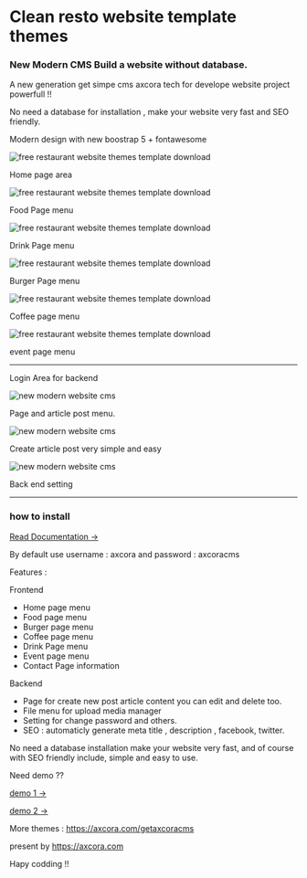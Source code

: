 # Clean resto website template themes 

### New Modern CMS Build a website without database.

A new generation get simpe cms axcora tech for develope website project powerfull !!

No need a database for installation , make your website very fast and SEO friendly.

Modern design with new boostrap 5 + fontawesome

![free restaurant website themes template download](https://a.fsdn.com/con/app/proj/bangresto/screenshots/Screenshot_2021-05-23%20Welcome.png/max/max/1)

Home page area

![free restaurant website themes template download](https://a.fsdn.com/con/app/proj/bangresto/screenshots/Screenshot_2021-05-23%20Food.png/max/max/1)

Food Page menu

![free restaurant website themes template download](https://a.fsdn.com/con/app/proj/bangresto/screenshots/Screenshot_2021-05-23%20Drink.png/max/max/1)

Drink Page menu

![free restaurant website themes template download](https://a.fsdn.com/con/app/proj/bangresto/screenshots/Screenshot_2021-05-23%20Welcome.png/max/max/1)

Burger Page menu

![free restaurant website themes template download](https://a.fsdn.com/con/app/proj/bangresto/screenshots/Screenshot_2021-05-23%20Coffee.png/max/max/1)

Coffee page menu

![free restaurant website themes template download](https://a.fsdn.com/con/app/proj/bangresto/screenshots/Screenshot_2021-05-23%20Event.png/max/max/1)

event page menu


-----

Login Area for backend

![new modern website cms](https://a.fsdn.com/con/app/proj/getaxcoracms/screenshots/New%20CMS%20modern%20website%20SEO%20%285%29.png/max/max/1)

Page and article post menu.

![new modern website cms](https://a.fsdn.com/con/app/proj/getaxcoracms/screenshots/New%20CMS%20modern%20website%20SEO%20%284%29.png/max/max/1)

Create article post very simple and easy

![new modern website cms](https://a.fsdn.com/con/app/proj/getaxcoracms/screenshots/New%20CMS%20modern%20website%20SEO%20%282%29.png/max/max/1)

Back end setting

 -----------------------------------------------------------------
### how to install

 [Read Documentation →](https://axcora.com/getaxcoracms/index.php?id=get-started)

By default use username : axcora and password : axcoracms

Features :

Frontend
+ Home page menu
+ Food page menu
+ Burger page menu
+ Coffee page menu
+ Drink Page menu
+ Event page menu
+ Contact Page information

Backend
+ Page for create new post article content you can edit and delete too.
+ File menu for upload media manager
+ Setting for change password and others.
+ SEO : automaticly generate meta title , description , facebook, twitter.

No need a database installation make your website very fast, and of course with SEO friendly include, simple and easy to use.

Need demo ?? 

[demo 1 →](https://youtu.be/ayCdaW3kFdU)

[demo 2 →](https://bangresto.sourceforge.io/)

More themes :
https://axcora.com/getaxcoracms

present by https://axcora.com

Hapy codding !!